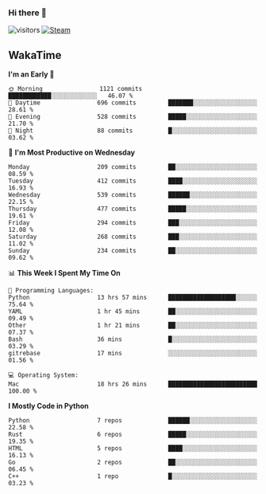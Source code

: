 ### Hi there 👋

![visitors](https://visitor-badge.glitch.me/badge?page_id=zhourunlai)
[![Steam](https://img.shields.io/badge/dynamic/json?url=https%3A%2F%2Fapi.swo.moe%2Fstats%2Fsteamgames%2F76561198285156854&query=count&color=0b1a37&label=Steam&labelColor=134375&logo=steam&suffix=+games&cacheSeconds=3600)](http://steamcommunity.com/profiles/76561198285156854)

## WakaTime
<!--START_SECTION:waka-->
**I'm an Early 🐤** 

```text
🌞 Morning                1121 commits        ████████████░░░░░░░░░░░░░   46.07 % 
🌆 Daytime                696 commits         ███████░░░░░░░░░░░░░░░░░░   28.61 % 
🌃 Evening                528 commits         █████░░░░░░░░░░░░░░░░░░░░   21.70 % 
🌙 Night                  88 commits          █░░░░░░░░░░░░░░░░░░░░░░░░   03.62 % 
```
📅 **I'm Most Productive on Wednesday** 

```text
Monday                   209 commits         ██░░░░░░░░░░░░░░░░░░░░░░░   08.59 % 
Tuesday                  412 commits         ████░░░░░░░░░░░░░░░░░░░░░   16.93 % 
Wednesday                539 commits         ██████░░░░░░░░░░░░░░░░░░░   22.15 % 
Thursday                 477 commits         █████░░░░░░░░░░░░░░░░░░░░   19.61 % 
Friday                   294 commits         ███░░░░░░░░░░░░░░░░░░░░░░   12.08 % 
Saturday                 268 commits         ███░░░░░░░░░░░░░░░░░░░░░░   11.02 % 
Sunday                   234 commits         ██░░░░░░░░░░░░░░░░░░░░░░░   09.62 % 
```


📊 **This Week I Spent My Time On** 

```text
💬 Programming Languages: 
Python                   13 hrs 57 mins      ███████████████████░░░░░░   75.64 % 
YAML                     1 hr 45 mins        ██░░░░░░░░░░░░░░░░░░░░░░░   09.49 % 
Other                    1 hr 21 mins        ██░░░░░░░░░░░░░░░░░░░░░░░   07.37 % 
Bash                     36 mins             █░░░░░░░░░░░░░░░░░░░░░░░░   03.29 % 
gitrebase                17 mins             ░░░░░░░░░░░░░░░░░░░░░░░░░   01.56 % 

💻 Operating System: 
Mac                      18 hrs 26 mins      █████████████████████████   100.00 % 
```

**I Mostly Code in Python** 

```text
Python                   7 repos             ██████░░░░░░░░░░░░░░░░░░░   22.58 % 
Rust                     6 repos             █████░░░░░░░░░░░░░░░░░░░░   19.35 % 
HTML                     5 repos             ████░░░░░░░░░░░░░░░░░░░░░   16.13 % 
Go                       2 repos             ██░░░░░░░░░░░░░░░░░░░░░░░   06.45 % 
C++                      1 repo              █░░░░░░░░░░░░░░░░░░░░░░░░   03.23 % 
```




<!--END_SECTION:waka-->
